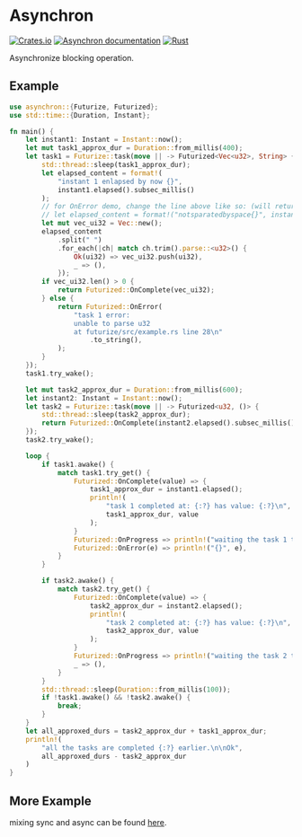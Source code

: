 # Asynchron

[![Crates.io](https://img.shields.io/crates/v/asynchron.svg)](https://crates.io/crates/asynchron)
[![Asynchron documentation](https://docs.rs/asynchron/badge.svg)](https://docs.rs/asynchron)
[![Rust](https://github.com/Ar37-rs/asynchron/actions/workflows/rust.yml/badge.svg)](https://github.com/Ar37-rs/asynchron/actions/workflows/rust.yml)

Asynchronize blocking operation.

## Example

```rust
use asynchron::{Futurize, Futurized};
use std::time::{Duration, Instant};

fn main() {
    let instant1: Instant = Instant::now();
    let mut task1_approx_dur = Duration::from_millis(400);
    let task1 = Futurize::task(move || -> Futurized<Vec<u32>, String> {
        std::thread::sleep(task1_approx_dur);
        let elapsed_content = format!(
            "instant 1 enlapsed by now {}",
            instant1.elapsed().subsec_millis()
        );
        // for OnError demo, change the line above like so: (will return error)
        // let elapsed_content = format!("notsparatedbyspace{}", instant1.elapsed().subsec_millis());
        let mut vec_ui32 = Vec::new();
        elapsed_content
            .split(" ")
            .for_each(|ch| match ch.trim().parse::<u32>() {
                Ok(ui32) => vec_ui32.push(ui32),
                _ => (),
            });
        if vec_ui32.len() > 0 {
            return Futurized::OnComplete(vec_ui32);
        } else {
            return Futurized::OnError(
                "task 1 error:
                unable to parse u32
                at futurize/src/example.rs line 28\n"
                    .to_string(),
            );
        }
    });
    task1.try_wake();

    let mut task2_approx_dur = Duration::from_millis(600);
    let instant2: Instant = Instant::now();
    let task2 = Futurize::task(move || -> Futurized<u32, ()> {
        std::thread::sleep(task2_approx_dur);
        return Futurized::OnComplete(instant2.elapsed().subsec_millis());
    });
    task2.try_wake();

    loop {
        if task1.awake() {
            match task1.try_get() {
                Futurized::OnComplete(value) => {
                    task1_approx_dur = instant1.elapsed();
                    println!(
                        "task 1 completed at: {:?} has value: {:?}\n",
                        task1_approx_dur, value
                    );
                }
                Futurized::OnProgress => println!("waiting the task 1 to complete\n"),
                Futurized::OnError(e) => println!("{}", e),
            }
        }

        if task2.awake() {
            match task2.try_get() {
                Futurized::OnComplete(value) => {
                    task2_approx_dur = instant2.elapsed();
                    println!(
                        "task 2 completed at: {:?} has value: {:?}\n",
                        task2_approx_dur, value
                    );
                }
                Futurized::OnProgress => println!("waiting the task 2 to complete\n"),
                _ => (),
            }
        }
        std::thread::sleep(Duration::from_millis(100));
        if !task1.awake() && !task2.awake() {
            break;
        }
    }
    let all_approxed_durs = task2_approx_dur + task1_approx_dur;
    println!(
        "all the tasks are completed {:?} earlier.\n\nOk",
        all_approxed_durs - task2_approx_dur
    )
}
```

## More Example

mixing sync and async can be found [here](https://github.com/Ar37-rs/asynchron/tree/main/example).
